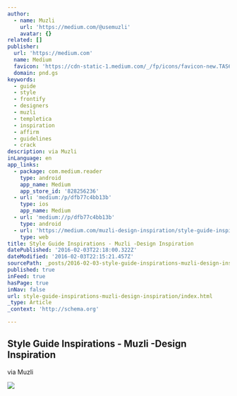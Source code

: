 ```yaml
---
author:
  - name: Muzli
    url: 'https://medium.com/@usemuzli'
    avatar: {}
related: []
publisher:
  url: 'https://medium.com'
  name: Medium
  favicon: 'https://cdn-static-1.medium.com/_/fp/icons/favicon-new.TAS6uQ-Y7kcKgi0xjcYHXw.ico'
  domain: pnd.gs
keywords:
  - guide
  - style
  - frontify
  - designers
  - muzli
  - templetica
  - inspiration
  - affirm
  - guidelines
  - crack
description: via Muzli
inLanguage: en
app_links:
  - package: com.medium.reader
    type: android
    app_name: Medium
    app_store_id: '828256236'
  - url: 'medium:/p/dfb77c4bb13b'
    type: ios
    app_name: Medium
  - url: 'medium://p/dfb77c4bb13b'
    type: android
  - url: 'https://medium.com/muzli-design-inspiration/style-guide-inspirations-dfb77c4bb13b'
    type: web
title: Style Guide Inspirations - Muzli -Design Inspiration
datePublished: '2016-02-03T22:18:00.322Z'
dateModified: '2016-02-03T22:15:21.457Z'
sourcePath: _posts/2016-02-03-style-guide-inspirations-muzli-design-inspiration.md
published: true
inFeed: true
hasPage: true
inNav: false
url: style-guide-inspirations-muzli-design-inspiration/index.html
_type: Article
_context: 'http://schema.org'

---
```

<article style=""><h1>Style Guide Inspirations - Muzli -Design Inspiration</h1><p>via Muzli</p><img src="https://cdn-images-1.medium.com/max/800/1*cYpGTAWnf9r1-KpQwI-3dw.jpeg" /></article>
